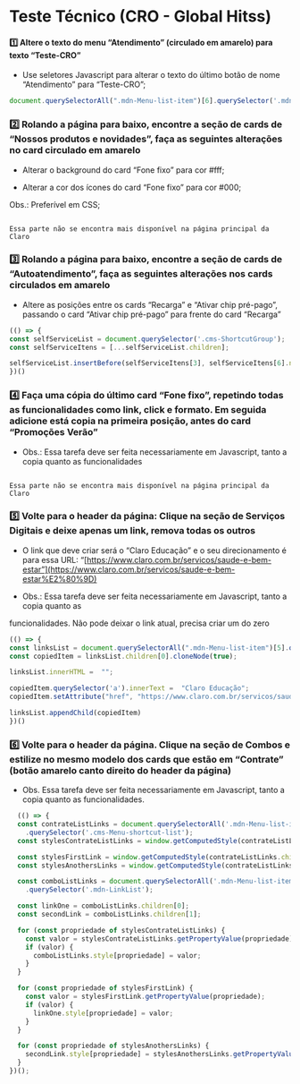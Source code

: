 # Teste Técnico (CRO - Global Hitss)

  

#### 1️⃣ Altere o texto do menu “Atendimento” (circulado em amarelo) para texto “Teste-CRO”

 
- Use seletores Javascript para alterar o texto do último botão de nome “Atendimento” para “Teste-CRO”;
```jsx
document.querySelectorAll(".mdn-Menu-list-item")[6].querySelector('.mdn-Text').innerText =  'Teste-CRO'
```

### 2️⃣ Rolando a página para baixo, encontre a seção de cards de “Nossos produtos e novidades”, faça as seguintes alterações no card circulado em amarelo
- Alterar o background do card “Fone fixo” para cor #fff;

- Alterar a cor dos ícones do card “Fone fixo” para cor #000;

Obs.: Preferível em CSS;

```

Essa parte não se encontra mais disponível na página principal da Claro

```

### 3️⃣ Rolando a página para baixo, encontre a seção de cards de “Autoatendimento”, faça as seguintes alterações nos cards circulados em amarelo
 
- Altere as posições entre os cards “Recarga” e “Ativar chip pré-pago”, passando o card “Ativar chip pré-pago” para frente do card “Recarga”
```jsx
(() => {
const selfServiceList = document.querySelector('.cms-ShortcutGroup');
const selfServiceItens = [...selfServiceList.children];

selfServiceList.insertBefore(selfServiceItens[3], selfServiceItens[6].nextSibling)
})()
```

 

### 4️⃣ Faça uma cópia do último card “Fone fixo”, repetindo todas as funcionalidades como link, click e formato. Em seguida adicione está copia na primeira posição, antes do card “Promoções Verão”



- Obs.: Essa tarefa deve ser feita necessariamente em Javascript, tanto a copia quanto as funcionalidades


```

Essa parte não se encontra mais disponível na página principal da Claro

```

### 5️⃣ Volte para o header da página: Clique na seção de Serviços Digitais e deixe apenas um link, remova todas os outros


- O link que deve criar será o “Claro Educação” e o seu direcionamento é para essa URL: “[https://www.claro.com.br/servicos/saude-e-bem-estar”](https://www.claro.com.br/servicos/saude-e-bem-estar%E2%80%9D)

- Obs.: Essa tarefa deve ser feita necessariamente em Javascript, tanto a copia quanto as

funcionalidades. Não pode deixar o link atual, precisa criar um do zero

  

```jsx
(() => {
const linksList = document.querySelectorAll(".mdn-Menu-list-item")[5].querySelector('.mdn-Menu-subMenu-list').querySelector(".mdn-LinkList");
const copiedItem = linksList.children[0].cloneNode(true);

linksList.innerHTML =  "";

copiedItem.querySelector('a').innerText =  "Claro Educação";
copiedItem.setAttribute("href", "https://www.claro.com.br/servicos/saude-e-bem-estar");

linksList.appendChild(copiedItem)
})()
```

  

### 6️⃣ Volte para o header da página. Clique na seção de Combos e estilize no mesmo modelo dos cards que estão em “Contrate” (botão amarelo canto direito do header da página)

- Obs. Essa tarefa deve ser feita necessariamente em Javascript, tanto a copia quanto as funcionalidades.

```jsx
  (() => {
  const contrateListLinks = document.querySelectorAll('.mdn-Menu-list-item')[7]
    .querySelector('.cms-Menu-shortcut-list');
  const stylesContrateListLinks = window.getComputedStyle(contrateListLinks);

  const stylesFirstLink = window.getComputedStyle(contrateListLinks.children[0].firstChild);
  const stylesAnothersLinks = window.getComputedStyle(contrateListLinks.children[1].firstChild);

  const comboListLinks = document.querySelectorAll('.mdn-Menu-list-item')[0]
    .querySelector('.mdn-LinkList');

  const linkOne = comboListLinks.children[0];
  const secondLink = comboListLinks.children[1];

  for (const propriedade of stylesContrateListLinks) {  
    const valor = stylesContrateListLinks.getPropertyValue(propriedade);
    if (valor) {
      comboListLinks.style[propriedade] = valor;
    }
  }

  for (const propriedade of stylesFirstLink) {
    const valor = stylesFirstLink.getPropertyValue(propriedade);
    if (valor) {
      linkOne.style[propriedade] = valor;
    }
  }

  for (const propriedade of stylesAnothersLinks) {
    secondLink.style[propriedade] = stylesAnothersLinks.getPropertyValue(propriedade);
  }
})();
```
  
